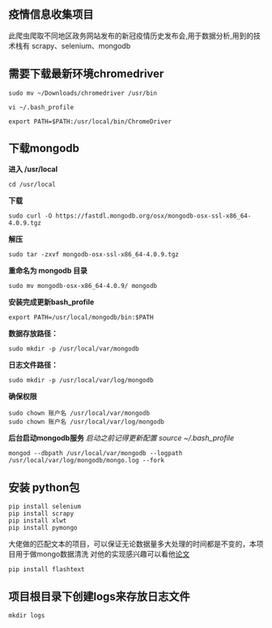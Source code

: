 ## 疫情信息收集项目
此爬虫爬取不同地区政务网站发布的新冠疫情历史发布会,用于数据分析,用到的技术栈有 scrapy、selenium、mongodb

**需要下载最新环境chromedriver**
-------------
    sudo mv ~/Downloads/chromedriver /usr/bin

    vi ~/.bash_profile

    export PATH=$PATH:/usr/local/bin/ChromeDriver

**下载mongodb**
-------------

**进入 /usr/local**

    cd /usr/local
**下载**

    sudo curl -O https://fastdl.mongodb.org/osx/mongodb-osx-ssl-x86_64-4.0.9.tgz
**解压**

    sudo tar -zxvf mongodb-osx-ssl-x86_64-4.0.9.tgz

**重命名为 mongodb 目录**

    sudo mv mongodb-osx-x86_64-4.0.9/ mongodb
**安装完成更新bash_profile**

    export PATH=/usr/local/mongodb/bin:$PATH
**数据存放路径：**

    sudo mkdir -p /usr/local/var/mongodb

**日志文件路径：**

    sudo mkdir -p /usr/local/var/log/mongodb
**确保权限**

    sudo chown 账户名 /usr/local/var/mongodb
    sudo chown 账户名 /usr/local/var/log/mongodb
**后台启动mongodb服务** 
    *启动之前记得更新配置 source ~/.bash_profile*

    mongod --dbpath /usr/local/var/mongodb --logpath /usr/local/var/log/mongodb/mongo.log --fork

**安装 python包**
-------------
    pip install selenium
    pip install scrapy
    pip install xlwt
    pip install pymongo

大佬做的匹配文本的项目，可以保证无论数据量多大处理的时间都是不变的，本项目用于做mongo数据清洗 对他的实现感兴趣可以看他[论文](https://arxiv.org/pdf/1711.00046.pdf)

    pip install flashtext

**项目根目录下创建logs来存放日志文件**
-------------
    mkdir logs
